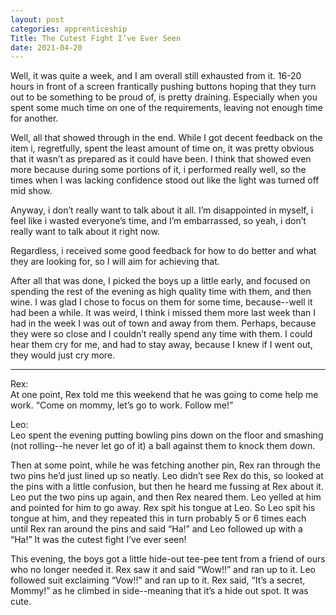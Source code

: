 ```yaml
---
layout: post 
categories: apprenticeship
Title: The Cutest Fight I’ve Ever Seen
date: 2021-04-20
---
```


Well, it was quite a week, and I am overall still exhausted from it.  16-20 hours in front of a screen frantically pushing buttons hoping that they turn out to be something to be proud of, is pretty draining.  Especially when you spent some much time on one of the requirements, leaving not enough time for another.  

Well, all that showed through in the end.  While I got decent feedback on the item i, regretfully, spent the least amount of time on, it was pretty obvious that it wasn’t as prepared as it could have been.  I think that showed even more because during some portions of it, i performed really well, so the times when I was lacking confidence stood out like the light was turned off mid show.  

Anyway, i don’t really want to talk about it all.  I’m disappointed in myself, i feel like i wasted everyone’s time, and I’m embarrassed, so yeah, i don’t really want to talk about it right now.  

Regardless, i received some good feedback for how to do better and what they are looking for, so I will aim for achieving that.

After all that was done, I picked the boys up a little early, and focused on spending the rest of the evening as high quality time with them, and then wine.  I was glad I chose to focus on them for some time, because--well it had been a while.  It was weird, I think i missed them more last week than I had in the week I was out of town and away from them.  Perhaps, because they were so close and I couldn’t really spend any time with them.  I could hear them cry for me, and had to stay away, because I knew if I went out, they would just cry more.

***

Rex:  
At one point, Rex told me this weekend that he was going to come help me work.  “Come on mommy, let’s go to work.  Follow me!”


Leo:  
Leo spent the evening putting bowling pins down on the floor and smashing (not rolling--he never let go of it) a ball against them to knock them down.

Then at some point, while he was fetching another pin, Rex ran through the two pins he’d just lined up so neatly.  Leo didn’t see Rex do this, so looked at the pins with a little confusion, but then he heard me fussing at Rex about it.  Leo put the two pins up again, and then Rex neared them.  Leo yelled at him and pointed for him to go away.  Rex spit his tongue at Leo.  So Leo spit his tongue at him, and they repeated this in turn probably 5 or 6 times each until Rex ran around the pins and said “Ha!” and Leo followed up with a “Ha!”  It was the cutest fight I’ve ever seen!

This evening, the boys got a little hide-out tee-pee tent from a friend of ours who no longer needed it.  Rex saw it and said “Wow!!” and ran up to it.  Leo followed suit exclaiming “Vow!!” and ran up to it.  Rex said, “It’s a secret, Mommy!” as he climbed in side--meaning that it’s a hide out spot.  It was cute.


